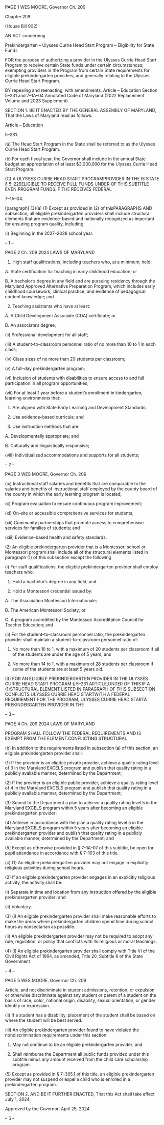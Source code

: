 PAGE 1
WES MOORE, Governor Ch. 209

Chapter 209

(House Bill 902)

AN ACT concerning

Prekindergarten – Ulysses Currie Head Start Program – Eligibility for State
Funds

FOR the purpose of authorizing a provider in the Ulysses Currie Head Start Program to
receive certain State funds under certain circumstances; exempting providers in the
Program from certain State requirements for eligible prekindergarten providers; and
generally relating to the Ulysses Currie Head Start Program.

BY repealing and reenacting, with amendments,
Article – Education
Section 5–231 and 7–1A–04
Annotated Code of Maryland
(2022 Replacement Volume and 2023 Supplement)

SECTION 1. BE IT ENACTED BY THE GENERAL ASSEMBLY OF MARYLAND,
That the Laws of Maryland read as follows:

Article – Education

5–231.

(a) The Head Start Program in the State shall be referred to as the Ulysses Currie
Head Start Program.

(b) For each fiscal year, the Governor shall include in the annual State budget an
appropriation of at least $3,000,000 for the Ulysses Currie Head Start Program.

(C) A ULYSSES CURRIE HEAD START PROGRAMPROVIDER IN THE IS
STATE § 5–229ELIGIBLE TO RECEIVE FULL FUNDS UNDER OF THIS SUBTITLE EVEN
PROGRAM FUNDS.IF THE RECEIVES FEDERAL

7–1A–04.

[paragraph] (3)(a) (1) Except as provided in (2) of thisPARAGRAPHS AND
subsection, all eligible prekindergarten providers shall include structural elements that are
evidence–based and nationally recognized as important for ensuring program quality,
including:

(i) Beginning in the 2027–2028 school year:

– 1 –

PAGE 2
Ch. 209 2024 LAWS OF MARYLAND

1. High staff qualifications, including teachers who, at a
minimum, hold:

A. State certification for teaching in early childhood
education; or

B. A bachelor’s degree in any field and are pursuing
residency through the Maryland Approved Alternative Preparation Program, which
includes early childhood coursework, clinical practice, and evidence of pedagogical content
knowledge; and

2. Teaching assistants who have at least:

A. A Child Development Associate (CDA) certificate; or

B. An associate’s degree;

(ii) Professional development for all staff;

(iii) A student–to–classroom personnel ratio of no more than 10 to 1
in each class;

(iv) Class sizes of no more than 20 students per classroom;

(v) A full–day prekindergarten program;

(vi) Inclusion of students with disabilities to ensure access to and full
participation in all program opportunities;

(vii) For at least 1 year before a student’s enrollment in kindergarten,
learning environments that:

1. Are aligned with State Early Learning and Development
Standards;

2. Use evidence–based curricula; and

3. Use instruction methods that are:

A. Developmentally appropriate; and

B. Culturally and linguistically responsive;

(viii) Individualized accommodations and supports for all students;

– 2 –

PAGE 3
WES MOORE, Governor Ch. 209

(ix) Instructional staff salaries and benefits that are comparable to
the salaries and benefits of instructional staff employed by the county board of the county
in which the early learning program is located;

(x) Program evaluation to ensure continuous program improvement;

(xi) On–site or accessible comprehensive services for students;

(xii) Community partnerships that promote access to comprehensive
services for families of students; and

(xiii) Evidence–based health and safety standards.

(2) An eligible prekindergarten provider that is a Montessori school or
Montessori program shall include all of the structural elements listed in paragraph (1) of
this subsection except the following:

(i) For staff qualifications, the eligible prekindergarten provider
shall employ teachers who:

1. Hold a bachelor’s degree in any field; and

2. Hold a Montessori credential issued by:

A. The Association Montessori Internationale;

B. The American Montessori Society; or

C. A program accredited by the Montessori Accreditation
Council for Teacher Education; and

(ii) For the student–to–classroom personnel ratio, the
prekindergarten provider shall maintain a student–to–classroom personnel ratio of:

1. No more than 10 to 1, with a maximum of 20 students per
classroom if all of the students are under the age of 5 years; and

2. No more than 14 to 1, with a maximum of 28 students per
classroom if some of the students are at least 5 years old.

(3) FOR AN ELIGIBLE PREKINDERGARTEN PROVIDER IN THE
ULYSSES CURRIE HEAD START PROGRAM § 5–231 ARTICLE,UNDER OF THIS IF A
(1)STRUCTURAL ELEMENT LISTED IN PARAGRAPH OF THIS SUBSECTION CONFLICTS
ULYSSES CURRIE HEAD STARTWITH A FEDERAL REQUIREMENT FOR THE
PROGRAM, ULYSSES CURRIE HEAD STARTA PREKINDERGARTEN PROVIDER IN THE

– 3 –

PAGE 4
Ch. 209 2024 LAWS OF MARYLAND

PROGRAM SHALL FOLLOW THE FEDERAL REQUIREMENTS AND IS EXEMPT FROM THE
ELEMENT.CONFLICTING STRUCTURAL

(b) In addition to the requirements listed in subsection (a) of this section, an
eligible prekindergarten provider shall:

(1) If the provider is an eligible private provider, achieve a quality rating
level of 3 in the Maryland EXCELS program and publish that quality rating in a publicly
available manner, determined by the Department;

(2) If the provider is an eligible public provider, achieve a quality rating
level of 4 in the Maryland EXCELS program and publish that quality rating in a publicly
available manner, determined by the Department;

(3) Submit to the Department a plan to achieve a quality rating level 5 in
the Maryland EXCELS program within 5 years after becoming an eligible prekindergarten
provider;

(4) Achieve in accordance with the plan a quality rating level 5 in the
Maryland EXCELS program within 5 years after becoming an eligible prekindergarten
provider and publish that quality rating in a publicly available manner, determined by the
Department; and

(5) Except as otherwise provided in § 7–1A–07 of this subtitle, be open for
pupil attendance in accordance with § 7–103 of this title.

(c) (1) An eligible prekindergarten provider may not engage in explicitly
religious activities during school hours.

(2) If an eligible prekindergarten provider engages in an explicitly religious
activity, the activity shall be:

(i) Separate in time and location from any instruction offered by the
eligible prekindergarten provider; and

(ii) Voluntary.

(3) (i) An eligible prekindergarten provider shall make reasonable
efforts to make the areas where prekindergarten children spend time during school hours
as nonsectarian as possible.

(ii) An eligible prekindergarten provider may not be required to
adopt any rule, regulation, or policy that conflicts with its religious or moral teachings.

(4) (i) An eligible prekindergarten provider shall comply with Title VI
of the Civil Rights Act of 1964, as amended, Title 20, Subtitle 6 of the State Government

– 4 –

PAGE 5
WES MOORE, Governor Ch. 209

Article, and not discriminate in student admissions, retention, or expulsion or otherwise
discriminate against any student or parent of a student on the basis of race, color, national
origin, disability, sexual orientation, or gender identity or expression.

(ii) If a student has a disability, placement of the student shall be
based on where the student will be best served.

(iii) An eligible prekindergarten provider found to have violated the
nondiscrimination requirements under this section:

1. May not continue to be an eligible prekindergarten
provider; and

2. Shall reimburse the Department all public funds provided
under this subtitle minus any amount received from the child care scholarship program.

(5) Except as provided in § 7–305.1 of this title, an eligible prekindergarten
provider may not suspend or expel a child who is enrolled in a prekindergarten program.

SECTION 2. AND BE IT FURTHER ENACTED, That this Act shall take effect July
1, 2024.

Approved by the Governor, April 25, 2024.

– 5 –